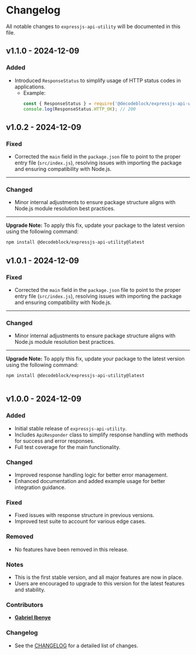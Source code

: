# Changelog

All notable changes to `expressjs-api-utility` will be documented in this file.

## v1.1.0 - 2024-12-09

### Added

- Introduced `ResponseStatus` to simplify usage of HTTP status codes in applications.
  - Example:
    ```javascript
    const { ResponseStatus } = require('@decodeblock/expressjs-api-utility');
    console.log(ResponseStatus.HTTP_OK); // 200
    
    ```
  

## v1.0.2 - 2024-12-09

### Fixed

- Corrected the `main` field in the `package.json` file to point to the proper entry file (`src/index.js`), resolving issues with importing the package and ensuring compatibility with Node.js.


---

### Changed

- Minor internal adjustments to ensure package structure aligns with Node.js module resolution best practices.


---

**Upgrade Note:**
To apply this fix, update your package to the latest version using the following command:

```bash
npm install @decodeblock/expressjs-api-utility@latest


```
## v1.0.1 - 2024-12-09

### Fixed

- Corrected the `main` field in the `package.json` file to point to the proper entry file (`src/index.js`), resolving issues with importing the package and ensuring compatibility with Node.js.


---

### Changed

- Minor internal adjustments to ensure package structure aligns with Node.js module resolution best practices.


---

**Upgrade Note:**
To apply this fix, update your package to the latest version using the following command:

```bash
npm install @decodeblock/expressjs-api-utility@latest



```
## v1.0.0 - 2024-12-09

### Added

- Initial stable release of `expressjs-api-utility`.
- Includes `ApiResponder` class to simplify response handling with methods for success and error responses.
- Full test coverage for the main functionality.

### Changed

- Improved response handling logic for better error management.
- Enhanced documentation and added example usage for better integration guidance.

### Fixed

- Fixed issues with response structure in previous versions.
- Improved test suite to account for various edge cases.

### Removed

- No features have been removed in this release.

### Notes

- This is the first stable version, and all major features are now in place.
- Users are encouraged to upgrade to this version for the latest features and stability.

### Contributors

- **[Gabriel Ibenye](https://github.com/gabbyti)**

### Changelog

- See the [CHANGELOG](CHANGELOG.md) for a detailed list of changes.
